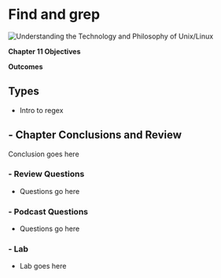 # Find and grep 
![Understanding the Technology and Philosophy of Unix/Linux](http://imgs.xkcd.com/comics/2038.png "Understanding the Technology and Philosophy of Unix/Linux")

__Chapter 11 Objectives__



__Outcomes__

## Types

  * Intro to regex

## - Chapter Conclusions and Review

  Conclusion goes here

### - Review Questions

  * Questions go here

### - Podcast Questions

 * Questions go here

### - Lab

 * Lab goes here 